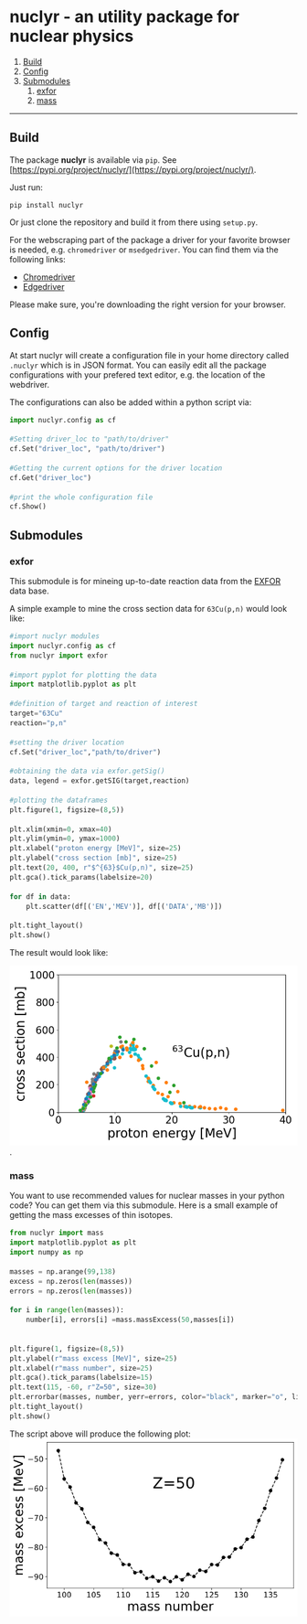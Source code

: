 # nuclyr - an utility package for nuclear physics
1. [Build](#build)
2. [Config](#config)
3. [Submodules](#submodules)
    1. [exfor](#exfor)
    2. [mass](#mass)

---

## Build

The package **nuclyr** is available via `pip`. See [https://pypi.org/project/nuclyr/](https://pypi.org/project/nuclyr/).

Just run:

```
pip install nuclyr
```

Or just clone the repository and build it from there using `setup.py`.

For the webscraping part of the package a driver for your favorite browser is needed, e.g. `chromedriver`  or `msedgedriver`. You can find them via the following links:

* [Chromedriver](https://sites.google.com/a/chromium.org/chromedriver/)
* [Edgedriver](https://developer.microsoft.com/en-us/microsoft-edge/tools/webdriver/)

Please make sure, you're downloading the right version for your browser.

## Config

At start nuclyr will create a configuration file in your home directory called `.nuclyr` which is in JSON format. You can easily edit all the package configurations with your prefered text editor, e.g. the location of the webdriver. 

The configurations can also be added within a python script via:
``` python
import nuclyr.config as cf

#Setting driver_loc to "path/to/driver"
cf.Set("driver_loc", "path/to/driver") 

#Getting the current options for the driver location
cf.Get("driver_loc") 

#print the whole configuration file
cf.Show() 
```
## Submodules

### exfor

This submodule is for mineing up-to-date reaction data from the [EXFOR](https://www-nds.iaea.org/exfor/exfor.htm) data base.

A simple example to mine the cross section data for `63Cu(p,n)` would look like:

```python
#import nuclyr modules
import nuclyr.config as cf
from nuclyr import exfor

#import pyplot for plotting the data
import matplotlib.pyplot as plt

#definition of target and reaction of interest
target="63Cu"
reaction="p,n"

#setting the driver location
cf.Set("driver_loc","path/to/driver")

#obtaining the data via exfor.getSig()
data, legend = exfor.getSIG(target,reaction)

#plotting the dataframes
plt.figure(1, figsize=(8,5))

plt.xlim(xmin=0, xmax=40)
plt.ylim(ymin=0, ymax=1000)
plt.xlabel("proton energy [MeV]", size=25)
plt.ylabel("cross section [mb]", size=25)
plt.text(20, 400, r"$^{63}$Cu(p,n)", size=25)
plt.gca().tick_params(labelsize=20)

for df in data:
    plt.scatter(df[('EN','MEV')], df[('DATA','MB')])

plt.tight_layout()
plt.show()
```

The result would look like:

![](./doc/img/63Cu_p_n.png).

### mass

You want to use recommended values for nuclear masses in your python code? You can get them via this submodule.
Here is a small example of getting the mass excesses of thin isotopes.

```python
from nuclyr import mass
import matplotlib.pyplot as plt
import numpy as np

masses = np.arange(99,138)
excess = np.zeros(len(masses))
errors = np.zeros(len(masses))

for i in range(len(masses)):
    number[i], errors[i] =mass.massExcess(50,masses[i])


plt.figure(1, figsize=(8,5))
plt.ylabel(r"mass excess [MeV]", size=25)
plt.xlabel(r"mass number", size=25)
plt.gca().tick_params(labelsize=15)
plt.text(115, -60, r"Z=50", size=30)
plt.errorbar(masses, number, yerr=errors, color="black", marker="o", linestyle="--")
plt.tight_layout()
plt.show()
```

The script above will produce the following plot:
![](./doc/img/Sn_masses.png)
